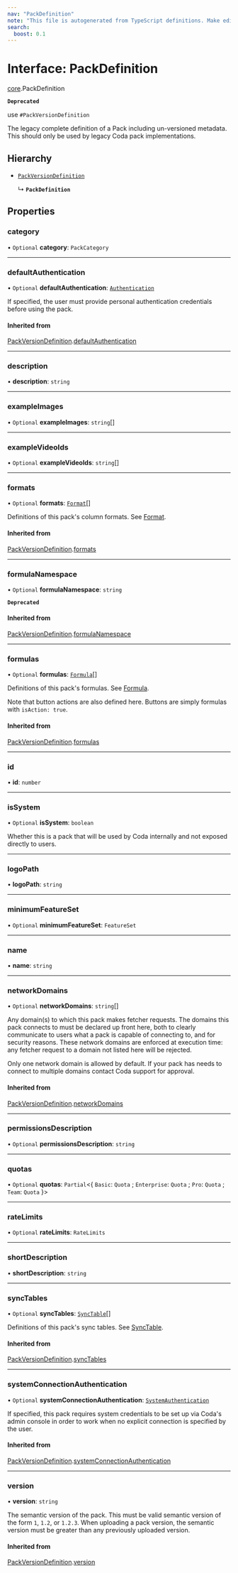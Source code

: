 ```yaml
---
nav: "PackDefinition"
note: "This file is autogenerated from TypeScript definitions. Make edits to the comments in the TypeScript file and then run `make docs` to regenerate this file."
search:
  boost: 0.1
---
```

# Interface: PackDefinition

[core](../modules/core.md).PackDefinition

**`Deprecated`**

use `#PackVersionDefinition`

The legacy complete definition of a Pack including un-versioned metadata.
This should only be used by legacy Coda pack implementations.

## Hierarchy

- [`PackVersionDefinition`](core.PackVersionDefinition.md)

  ↳ **`PackDefinition`**

## Properties

### category

• `Optional` **category**: `PackCategory`

___

### defaultAuthentication

• `Optional` **defaultAuthentication**: [`Authentication`](../types/core.Authentication.md)

If specified, the user must provide personal authentication credentials before using the pack.

#### Inherited from

[PackVersionDefinition](core.PackVersionDefinition.md).[defaultAuthentication](core.PackVersionDefinition.md#defaultauthentication)

___

### description

• **description**: `string`

___

### exampleImages

• `Optional` **exampleImages**: `string`[]

___

### exampleVideoIds

• `Optional` **exampleVideoIds**: `string`[]

___

### formats

• `Optional` **formats**: [`Format`](core.Format.md)[]

Definitions of this pack's column formats. See [Format](core.Format.md).

#### Inherited from

[PackVersionDefinition](core.PackVersionDefinition.md).[formats](core.PackVersionDefinition.md#formats)

___

### formulaNamespace

• `Optional` **formulaNamespace**: `string`

**`Deprecated`**

#### Inherited from

[PackVersionDefinition](core.PackVersionDefinition.md).[formulaNamespace](core.PackVersionDefinition.md#formulanamespace)

___

### formulas

• `Optional` **formulas**: [`Formula`](../types/core.Formula.md)[]

Definitions of this pack's formulas. See [Formula](../types/core.Formula.md).

Note that button actions are also defined here. Buttons are simply formulas
with `isAction: true`.

#### Inherited from

[PackVersionDefinition](core.PackVersionDefinition.md).[formulas](core.PackVersionDefinition.md#formulas)

___

### id

• **id**: `number`

___

### isSystem

• `Optional` **isSystem**: `boolean`

Whether this is a pack that will be used by Coda internally and not exposed directly to users.

___

### logoPath

• **logoPath**: `string`

___

### minimumFeatureSet

• `Optional` **minimumFeatureSet**: `FeatureSet`

___

### name

• **name**: `string`

___

### networkDomains

• `Optional` **networkDomains**: `string`[]

Any domain(s) to which this pack makes fetcher requests. The domains this pack connects to must be
declared up front here, both to clearly communicate to users what a pack is capable of connecting to,
and for security reasons. These network domains are enforced at execution time: any fetcher request
to a domain not listed here will be rejected.

Only one network domain is allowed by default. If your pack has needs to connect to multiple domains
contact Coda support for approval.

#### Inherited from

[PackVersionDefinition](core.PackVersionDefinition.md).[networkDomains](core.PackVersionDefinition.md#networkdomains)

___

### permissionsDescription

• `Optional` **permissionsDescription**: `string`

___

### quotas

• `Optional` **quotas**: `Partial`<{ `Basic`: `Quota` ; `Enterprise`: `Quota` ; `Pro`: `Quota` ; `Team`: `Quota`  }\>

___

### rateLimits

• `Optional` **rateLimits**: `RateLimits`

___

### shortDescription

• **shortDescription**: `string`

___

### syncTables

• `Optional` **syncTables**: [`SyncTable`](../types/core.SyncTable.md)[]

Definitions of this pack's sync tables. See [SyncTable](../types/core.SyncTable.md).

#### Inherited from

[PackVersionDefinition](core.PackVersionDefinition.md).[syncTables](core.PackVersionDefinition.md#synctables)

___

### systemConnectionAuthentication

• `Optional` **systemConnectionAuthentication**: [`SystemAuthentication`](../types/core.SystemAuthentication.md)

If specified, this pack requires system credentials to be set up via Coda's admin console in order to work when no
explicit connection is specified by the user.

#### Inherited from

[PackVersionDefinition](core.PackVersionDefinition.md).[systemConnectionAuthentication](core.PackVersionDefinition.md#systemconnectionauthentication)

___

### version

• **version**: `string`

The semantic version of the pack. This must be valid semantic version of the form `1`, `1.2`, or `1.2.3`.
When uploading a pack version, the semantic version must be greater than any previously uploaded version.

#### Inherited from

[PackVersionDefinition](core.PackVersionDefinition.md).[version](core.PackVersionDefinition.md#version)
